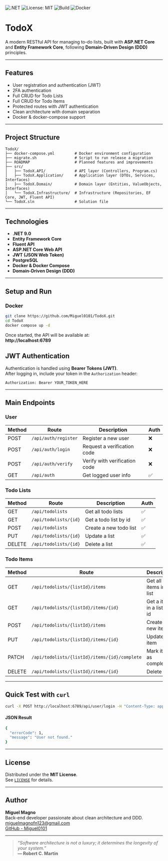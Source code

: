 ![.NET](https://img.shields.io/badge/.NET-9.0-blue)
![License: MIT](https://img.shields.io/badge/License-MIT-green)
![Build](https://img.shields.io/github/actions/workflow/status/Miguel0101/TodoX/.github/workflows/dotnet.yml)
![Docker](https://img.shields.io/badge/Docker-Ready-blue)

# TodoX

A modern RESTful API for managing to-do lists, built with **ASP.NET Core** and **Entity Framework Core**, following **Domain-Driven Design (DDD)** principles.

---

## Features

- User registration and authentication (JWT)
- 2FA authentication
- Full CRUD for Todo Lists
- Full CRUD for Todo Items
- Protected routes with JWT authentication
- Clean architecture with domain separation
- Docker & docker-compose support

---

## Project Structure

```
TodoX/
├── docker-compose.yml         # Docker environment configuration
├── migrate.sh                 # Script to run release a migration
├── ROADMAP                    # Planned features and improvements
├── src/
│   ├── TodoX.API/             # API layer (Controllers, Program.cs)
│   ├── TodoX.Application/     # Application layer (DTOs, Services, Interfaces)
│   ├── TodoX.Domain/          # Domain layer (Entities, ValueObjects, Interfaces)
│   └── TodoX.Infrastructure/  # Infrastructure (Repositories, EF Core, JWT, Fluent API)
└── TodoX.sln                  # Solution file
```

---

## Technologies

- **.NET 9.0**
- **Entity Framework Core**
- **Fluent API**
- **ASP.NET Core Web API**
- **JWT (JSON Web Token)**
- **PostgreSQL**
- **Docker & Docker Compose**
- **Domain-Driven Design (DDD)**

---

## Setup and Run

### Docker

```bash
git clone https://github.com/Miguel0101/TodoX.git
cd TodoX
docker compose up -d
```

Once started, the API will be available at:  
**http://localhost:6789**

## JWT Authentication

Authentication is handled using **Bearer Tokens (JWT)**.  
After logging in, include your token in the `Authorization` header:

```
Authorization: Bearer YOUR_TOKEN_HERE
```

---

## Main Endpoints

### User

| Method | Route                | Description                   | Auth |
| ------ | -------------------- | ----------------------------- | ---- |
| POST   | `/api/auth/register` | Register a new user           | ❌   |
| POST   | `/api/auth/login`    | Request a verification code   | ❌   |
| POST   | `/api/auth/verify`   | Verify with verification code | ❌   |
| GET    | `/api/auth`          | Get logged user info          | ✅   |

### Todo Lists

| Method | Route                 | Description            | Auth |
| ------ | --------------------- | ---------------------- | ---- |
| GET    | `/api/todolists`      | Get all todo lists     | ✅   |
| GET    | `/api/todolists/{id}` | Get a todo list by id  | ✅   |
| POST   | `/api/todolists`      | Create a new todo list | ✅   |
| PUT    | `/api/todolists/{id}` | Update a list          | ✅   |
| DELETE | `/api/todolists/{id}` | Delete a list          | ✅   |

### Todo Items

| Method | Route                                         | Description                | Auth |
| ------ | --------------------------------------------- | -------------------------- | ---- |
| GET    | `/api/todolists/{listId}/items`               | Get all items in a list    | ✅   |
| GET    | `/api/todolists/{listId}/items/{id}`          | Get a item in a list by id | ✅   |
| POST   | `/api/todolists/{listId}/items`               | Create a new item          | ✅   |
| PUT    | `/api/todolists/{listId}/items/{id}`          | Update a item              | ✅   |
| PATCH  | `/api/todolists/{listId}/items/{id}/complete` | Mark item as complete      | ✅   |
| DELETE | `/api/todolists/{listId}/items/{id}`          | Delete item                | ✅   |

---

## Quick Test with `curl`

```bash
curl -X POST http://localhost:6789/api/user/login -H "Content-Type: application/json" -d '{ "email": "admin@example.com", "password": "123456" }'
```

#### JSON Result

```bash
{
  "errorCode": 1,
  "message": "User not found."
}
```

---

## License

Distributed under the **MIT License**.  
See [`LICENSE`](./LICENSE) for details.

---

## Author

**Miguel Magno**  
Back-end developer passionate about clean architecture and DDD.  
[miguelmagnofn123@gmail.com](mailto:miguelmagnofn123@gmail.com)  
[GitHub - Miguel0101](https://github.com/Miguel0101)

---

> _“Software architecture is not a luxury; it determines the longevity of your system.”_  
> **— Robert C. Martin**
